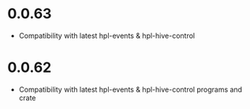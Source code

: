 # 0.0.63

- Compatibility with latest hpl-events & hpl-hive-control

# 0.0.62

- Compatibility with latest hpl-events & hpl-hive-control programs and crate
